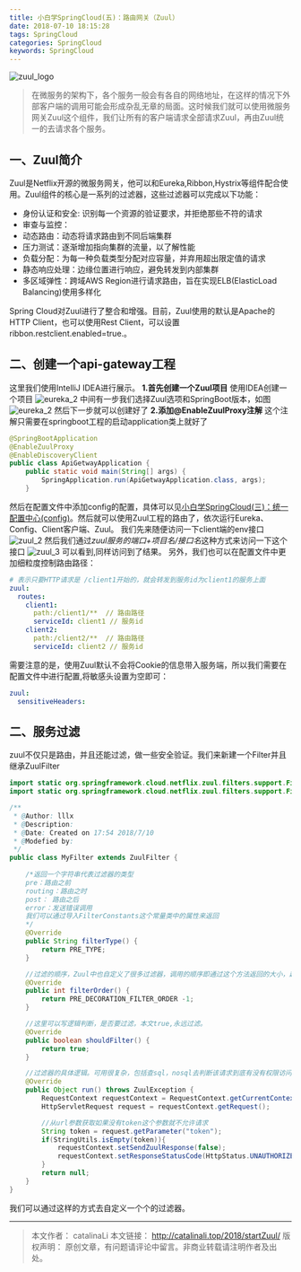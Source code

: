```yaml
---
title: 小白学SpringCloud(五)：路由网关（Zuul）
date: 2018-07-10 18:15:28
tags: SpringCloud
categories: SpringCloud
keywords: SpringCloud
---
```


![zuul_logo](http://ou3np1yz4.bkt.clouddn.com/zuul_logo.png)
> 在微服务的架构下，各个服务一般会有各自的网络地址，在这样的情况下外部客户端的调用可能会形成杂乱无章的局面。这时候我们就可以使用微服务网关Zuul这个组件，我们让所有的客户端请求全部请求Zuul，再由Zuul统一的去请求各个服务。

<!--more-->

## 一、Zuul简介

Zuul是Netflix开源的微服务网关，他可以和Eureka,Ribbon,Hystrix等组件配合使用。Zuul组件的核心是一系列的过滤器，这些过滤器可以完成以下功能：

- 身份认证和安全: 识别每一个资源的验证要求，并拒绝那些不符的请求
- 审查与监控：
- 动态路由：动态将请求路由到不同后端集群
- 压力测试：逐渐增加指向集群的流量，以了解性能
- 负载分配：为每一种负载类型分配对应容量，并弃用超出限定值的请求
- 静态响应处理：边缘位置进行响应，避免转发到内部集群
- 多区域弹性：跨域AWS Region进行请求路由，旨在实现ELB(ElasticLoad Balancing)使用多样化

Spring Cloud对Zuul进行了整合和增强。目前，Zuul使用的默认是Apache的HTTP Client，也可以使用Rest Client，可以设置ribbon.restclient.enabled=true.。

## 二、创建一个api-gateway工程
这里我们使用IntelliJ IDEA进行展示。
**1.首先创建一个Zuul项目**
使用IDEA创建一个项目
![eureka_2](http://ou3np1yz4.bkt.clouddn.com/eureka_2.jpg)
中间有一步我们选择Zuul选项和SpringBoot版本，如图
![eureka_2](http://ou3np1yz4.bkt.clouddn.com/zuul_1.png)
然后下一步就可以创建好了
**2.添加@EnableZuulProxy注解**
这个注解只需要在springboot工程的启动application类上就好了
``` java
@SpringBootApplication
@EnableZuulProxy
@EnableDiscoveryClient
public class ApiGetwayApplication {
    public static void main(String[] args) {
        SpringApplication.run(ApiGetwayApplication.class, args);
    }
```
然后在配置文件中添加config的配置，具体可以见[小白学SpringCloud(三)：统一配置中心(config)](http://catalinali.top/2018/startconfig/)。然后就可以使用Zuul工程的路由了，依次运行Eureka、Config、Client客户端、Zuul。
我们先来随便访问一下client端的env接口
![zuul_2](http://ou3np1yz4.bkt.clouddn.com/zuul_2.png)
然后我们通过*zuul服务的端口+项目名/接口名*这种方式来访问一下这个接口
![zuul_3](http://ou3np1yz4.bkt.clouddn.com/zuul_3.png)
可以看到,同样访问到了结果。
另外，我们也可以在配置文件中更加细粒度控制路由路径：
``` yml
# 表示只要HTTP请求是 /client1开始的，就会转发到服务id为client1的服务上面
zuul:
  routes:
    client1:
      path:/client1/**  // 路由路径
      serviceId: client1 // 服务id
    client2:
      path:/client2/**  // 路由路径
      serviceId: client2 // 服务id
```
需要注意的是，使用Zuul默认不会将Cookie的信息带入服务端，所以我们需要在配置文件中进行配置,将敏感头设置为空即可：
``` yml
zuul:
  sensitiveHeaders:  
```
## 二、服务过滤
zuul不仅只是路由，并且还能过滤，做一些安全验证。我们来新建一个Filter并且继承ZuulFilter
``` java
import static org.springframework.cloud.netflix.zuul.filters.support.FilterConstants.PRE_DECORATION_FILTER_ORDER;
import static org.springframework.cloud.netflix.zuul.filters.support.FilterConstants.PRE_TYPE;

/**
 * @Author: lllx
 * @Description:
 * @Date: Created on 17:54 2018/7/10
 * @Modefied by:
 */
public class MyFilter extends ZuulFilter {
    
    /*返回一个字符串代表过滤器的类型
    pre：路由之前
    routing：路由之时
    post： 路由之后
    error：发送错误调用
    我们可以通过导入FilterConstants这个常量类中的属性来返回
    */
    @Override
    public String filterType() {
        return PRE_TYPE;
    }

    //过滤的顺序，Zuul中也自定义了很多过滤器，调用的顺序即通过这个方法返回的大小，越小越靠前。我们可以通过FilterConstants这个常量类中定义好的过滤器-1来返回
    @Override
    public int filterOrder() {
        return PRE_DECORATION_FILTER_ORDER -1;
    }

    //这里可以写逻辑判断，是否要过滤，本文true,永远过滤。
    @Override
    public boolean shouldFilter() {
        return true;
    }

    //过滤器的具体逻辑。可用很复杂，包括查sql，nosql去判断该请求到底有没有权限访问。
    @Override
    public Object run() throws ZuulException {
        RequestContext requestContext = RequestContext.getCurrentContext();
        HttpServletRequest request = requestContext.getRequest();

        //从url参数获取如果没有token这个参数就不允许请求
        String token = request.getParameter("token");
        if(StringUtils.isEmpty(token)){
            requestContext.setSendZuulResponse(false);
            requestContext.setResponseStatusCode(HttpStatus.UNAUTHORIZED.value());
        }
        return null;
    }
}
```
我们可以通过这样的方式去自定义一个个的过滤器。

---

>本文作者： catalinaLi
本文链接： http://catalinali.top/2018/startZuul/
版权声明： 原创文章，有问题请评论中留言。非商业转载请注明作者及出处。



